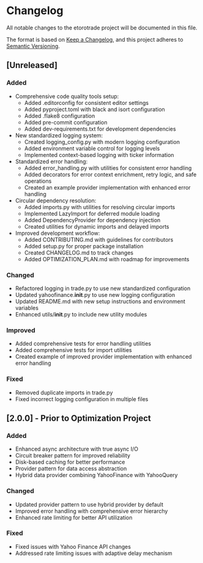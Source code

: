 # Changelog

All notable changes to the etorotrade project will be documented in this file.

The format is based on [Keep a Changelog](https://keepachangelog.com/en/1.0.0/),
and this project adheres to [Semantic Versioning](https://semver.org/spec/v2.0.0.html).

## [Unreleased]

### Added
- Comprehensive code quality tools setup:
  - Added .editorconfig for consistent editor settings
  - Added pyproject.toml with black and isort configuration
  - Added .flake8 configuration
  - Added pre-commit configuration
  - Added dev-requirements.txt for development dependencies
- New standardized logging system:
  - Created logging_config.py with modern logging configuration
  - Added environment variable control for logging levels
  - Implemented context-based logging with ticker information
- Standardized error handling:
  - Added error_handling.py with utilities for consistent error handling
  - Added decorators for error context enrichment, retry logic, and safe operations
  - Created an example provider implementation with enhanced error handling
- Circular dependency resolution:
  - Added imports.py with utilities for resolving circular imports
  - Implemented LazyImport for deferred module loading
  - Added DependencyProvider for dependency injection
  - Created utilities for dynamic imports and delayed imports
- Improved development workflow:
  - Added CONTRIBUTING.md with guidelines for contributors
  - Added setup.py for proper package installation
  - Created CHANGELOG.md to track changes
  - Added OPTIMIZATION_PLAN.md with roadmap for improvements

### Changed
- Refactored logging in trade.py to use new standardized configuration
- Updated yahoofinance.__init__.py to use new logging configuration
- Updated README.md with new setup instructions and environment variables
- Enhanced utils/__init__.py to include new utility modules

### Improved
- Added comprehensive tests for error handling utilities
- Added comprehensive tests for import utilities 
- Created example of improved provider implementation with enhanced error handling

### Fixed
- Removed duplicate imports in trade.py
- Fixed incorrect logging configuration in multiple files

## [2.0.0] - Prior to Optimization Project

### Added
- Enhanced async architecture with true async I/O
- Circuit breaker pattern for improved reliability
- Disk-based caching for better performance
- Provider pattern for data access abstraction
- Hybrid data provider combining YahooFinance with YahooQuery

### Changed
- Updated provider pattern to use hybrid provider by default
- Improved error handling with comprehensive error hierarchy
- Enhanced rate limiting for better API utilization

### Fixed
- Fixed issues with Yahoo Finance API changes
- Addressed rate limiting issues with adaptive delay mechanism